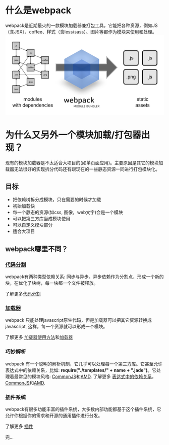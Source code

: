 <h1>什么是webpack</h1>
webpack是近期最火的一款模块加载器兼打包工具，它能把各种资源，例如JS（含JSX）、coffee、样式（含less/sass）、图片等都作为模块来使用和处理。 

<img src="what-is-webpack.png" alt="">

<h1>为什么又另外一个模块加载/打包器出现？</h1>
现有的模块加载器是不太适合大项目的(如单页面应用)。主要原因是其它的模块加载器无法很好的实现拆分代码还有跟现在的一些静态资源一同进行打包模块化。

<h2>目标</h2>
<ul>
	<li>把依赖树拆分成模块，只在需要的时候才加载</li>
	<li>初始加载快</li>
	<li>每一个静态的资源(如css, 图像，web文字)会是一个模块</li>
	<li>可以把第三方库当成模块使用</li>
	<li>可以自定义模块部分</li>
	<li>适合大项目</li>
</ul>

<h2>webpack哪里不同？</h2>

<h3><a href="https://webpack.github.io/docs/code-splitting.html">代码分割</a></h3>
webpack有两种类型依赖关系: 同步与异步。异步依赖作为分割点，形成一个新的块，在优化了块树，每一块都一个文件被释放。

了解更多<a href="https://webpack.github.io/docs/code-splitting.html">代码分割</a>

<h3><a href="https://webpack.github.io/docs/loaders.html">加载器</a></h3>
webpack 只能处理javascript原生代码，但是加载器可以把其它资源转换成javascript, 这样，每一个资源就可以形成一个模块。

了解更多 <a href="https://webpack.github.io/docs/using-loaders.html">加载器使用方法</a>和<a href="https://webpack.github.io/docs/loaders.html">加载器</a>

<h3>巧妙解析</h3>
webpack 有一个聪明的解析机制，它几乎可以处理每一个第三方库。它甚至允许表达式中的依赖关系，比如: <b>require("./templates/" + name + ".jade")</b>。它处理着最常见的模块风格: <a href="https://webpack.github.io/docs/commonjs.html">CommonJS</a>和<a href="https://webpack.github.io/docs/amd.html">AMD</a>.
了解更多 <a href="https://webpack.github.io/docs/context.html">表达式中的依赖关系</a>，<a href="https://webpack.github.io/docs/commonjs.html">CommonJS</a>和<a href="https://webpack.github.io/docs/amd.html">AMD</a>.

<h3>插件系统</h3>
webpack有很多功能丰富的插件系统，大多数内部功能都基于这个插件系统，它允许你根据你的需求和开源的通用插件进行分发。

了解更多 <a href="https://webpack.github.io/docs/plugins.html">插件</a>


完...